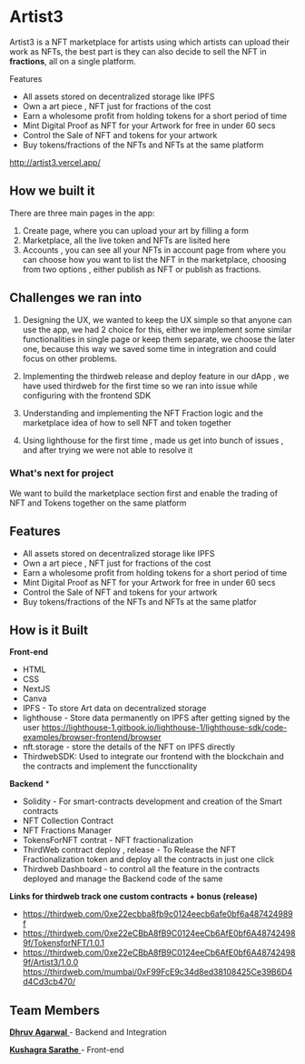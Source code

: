 # Artist3

Artist3 is a NFT marketplace for artists using which artists can upload their work as NFTs, the best part is they can also decide to sell the NFT in **fractions**, all on a single platform.

Features
- All assets stored on decentralized storage like IPFS
- Own a art piece , NFT just for fractions of the cost
- Earn a wholesome profit from holding tokens for a short period of time
- Mint Digital Proof as NFT for your Artwork for free in under 60 secs
- Control the Sale of NFT and tokens for your artwork
- Buy tokens/fractions of the NFTs and NFTs at the same platform

http://artist3.vercel.app/


## How we built it
There are three main pages in the app: 
1. Create page, where you can upload your art by filling a form
2. Marketplace, all the live token and NFTs are lisited here
3. Accounts , you can see all your NFTs in account page from where you can choose how you want to list the NFT in the marketplace, choosing from two options , either publish as NFT or publish as fractions.

## Challenges we ran into
1. Designing the UX, we wanted to keep the UX simple so that anyone can use the app, we had 2 choice for this, either we implement some similar functionalities in single page or keep them separate, we choose the later one, because this way we saved some time in integration and could focus on other problems.

2. Implementing the thirdweb release and deploy feature in our dApp , we have used thirdweb for the first time so we ran into issue while configuring with the frontend SDK

3. Understanding and implementing the NFT Fraction logic and the marketplace idea of how to sell NFT and token together

4. Using lighthouse for the first time , made us get into bunch of issues , and after trying we were not able to resolve it

### What's next for project
We want to build the marketplace section first and enable the trading of NFT and Tokens together on the same platform

## Features

* All assets stored on decentralized storage like IPFS
* Own a art piece , NFT just for fractions of the cost
* Earn a wholesome profit from holding tokens for a short period of time
* Mint Digital Proof as NFT for your Artwork for free in under 60 secs
* Control the Sale of NFT and tokens for your artwork
* Buy tokens/fractions of the NFTs and NFTs at the same platfor

## How is it Built

**Front-end**
* HTML
* CSS
* NextJS
* Canva
* IPFS - To store Art data on decentralized storage
* lighthouse - Store data permanently on IPFS after getting signed by the user https://lighthouse-1.gitbook.io/lighthouse-1/lighthouse-sdk/code-examples/browser-frontend/browser
* nft.storage - store the details of the NFT on IPFS directly
* ThirdwebSDK: Used to integrate our frontend with the blockchain and the contracts and implement the funcctionality

**Backend**
* 
* Solidity - For smart-contracts development and creation of the Smart contracts
* NFT Collection Contract
* NFT Fractions Manager
* TokensForNFT contrat - NFT fractionalization
* ThirdWeb contract deploy , release - To Release the NFT Fractionalization token and deploy all the contracts in just one click
* Thirdweb Dashboard - to control all the feature in the contracts deployed and manage the Backend code of the same

**Links for thirdweb track one custom contracts + bonus (release)**   
- https://thirdweb.com/0xe22ecbba8fb9c0124eecb6afe0bf6a487424989f
- https://thirdweb.com/0xe22eCBbA8fB9C0124eeCb6AfE0bf6A487424989f/TokensforNFT/1.0.1
- https://thirdweb.com/0xe22eCBbA8fB9C0124eeCb6AfE0bf6A487424989f/Artist3/1.0.0
https://thirdweb.com/mumbai/0xF99FcE9c34d8ed38108425Ce39B6D4d4Cd3cb470/

## Team Members
[**Dhruv Agarwal** ](https://twitter.com/0xdhruva)- Backend and Integration

[**Kushagra Sarathe** ](https://twitter.com/kushagrasarathe) - Front-end
